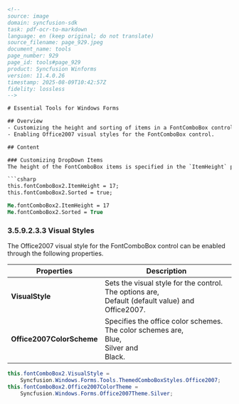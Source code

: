 ```html
<!-- 
source: image
domain: syncfusion-sdk
task: pdf-ocr-to-markdown
language: en (keep original; do not translate)
source_filename: page_929.jpeg
document_name: tools
page_number: 929
page_id: tools#page_929
product: Syncfusion Winforms
version: 11.4.0.26
timestamp: 2025-08-09T10:42:57Z
fidelity: lossless
-->

# Essential Tools for Windows Forms

## Overview
- Customizing the height and sorting of items in a FontComboBox control.
- Enabling Office2007 visual styles for the FontComboBox control.

## Content

### Customizing DropDown Items
The height of the FontComboBox items is specified in the `ItemHeight` property, and sorting of the items is enabled through the `Sorted` property.

```csharp
this.fontComboBox2.ItemHeight = 17;
this.fontComboBox2.Sorted = true;
```

```vb
Me.fontComboBox2.ItemHeight = 17
Me.fontComboBox2.Sorted = True
```

### 3.5.9.2.3.3 Visual Styles
The Office2007 visual style for the FontComboBox control can be enabled through the following properties.

| Properties                     | Description                                                                 |
|-------------------------------|-----------------------------------------------------------------------------|
| **VisualStyle**                | Sets the visual style for the control. The options are, <br> Default (default value) and Office2007. |
| **Office2007ColorScheme**     | Specifies the office color schemes. The color schemes are, <br> Blue, <br> Silver and <br> Black. |

```csharp
this.fontComboBox2.VisualStyle =
    Syncfusion.Windows.Forms.Tools.ThemedComboBoxStyles.Office2007;
this.fontComboBox2.Office2007ColorTheme =
    Syncfusion.Windows.Forms.Office2007Theme.Silver;
```

<!-- tags: [Syncfusion, Winforms, FontComboBox, ItemHeight, Sorted, VisualStyles, Office2007] keywords: [customizing dropdown items, visual styles, Office2007, control properties, C#, VB] -->
```